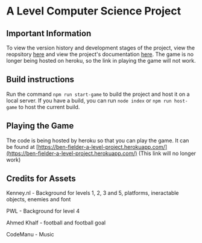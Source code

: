 # A Level Computer Science Project

## Important Information

To view the version history and development stages of the project, view the reopsitory [here](https://github.com/Marling-CS-Projects/Ben-Fielder-A-Level-Project)
and view the project's documentation [here](https://marling-school.gitbook.io/ben-fielder-project/mwuMyra54ckM6LNoVF1W/). The game is no longer being hosted on heroku, so the link in playing the game will not work.

## Build instructions

Run the command ```npm run start-game``` to build the project and host it on a local server.
If you have a build, you can run ```node index``` or ```npm run host-game``` to host the current build.

## Playing the Game

The code is being hosted by heroku so that you can play the game. It can be found at
[https://ben-fielder-a-level-project.herokuapp.com/](https://ben-fielder-a-level-project.herokuapp.com/) (This link will no longer work)

## Credits for Assets

Kenney.nl - Background for levels 1, 2, 3 and 5, platforms, ineractable objects, enemies and font

PWL - Background for level 4

Ahmed Khalf - football and football goal

CodeManu - Music